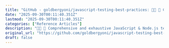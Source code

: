 ```yaml
---
title: "GitHub - goldbergyoni/javascript-testing-best-practices: 📗🌐 🚢 Comprehensive and exhaustive JavaSc"
date: "2025-09-30T00:11:40.351Z"
lastmod: "2025-09-30T00:11:40.351Z"
categories: ["Reference Articles"]
description: "📗🌐 🚢 Comprehensive and exhaustive JavaScript & Node.js testing best practices (August 2025) - goldbergyoni/javascript-testing-best-practices"
original_url: "https://github.com/goldbergyoni/javascript-testing-best-practices#readme"
draft: false
---
```

